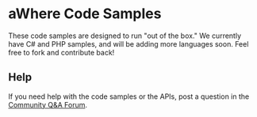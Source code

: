 # aWhere Code Samples

These code samples are designed to run "out of the box." We currently have C# and PHP samples, and will be adding more languages soon. Feel free to fork and contribute back!

## Help

If you need help with the code samples or the APIs, post a question in the [Community Q&A Forum](http://developer.awhere.com/forums). 